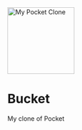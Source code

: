 <a href="https://github.com/jkulba/Bucket/">
    <img alt="My Pocket Clone" src="https://github.com/jkulba/Bucket/blob/main/bucket.png"
    width=150" height="150">
</a>

# Bucket
My clone of Pocket 
